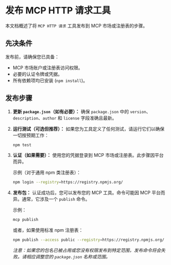# 发布 MCP HTTP 请求工具

本文档概述了将 `MCP HTTP 请求` 工具发布到 MCP 市场或注册表的步骤。

## 先决条件

发布前，请确保您已具备：

- MCP 市场账户或注册表访问权限。
- 必要的认证令牌或凭据。
- 所有依赖项均已安装 (`npm install`)。

## 发布步骤

1.  **更新 `package.json`（如有必要）：**
    确保 `package.json` 中的 `version`、`description`、`author` 和 `license` 字段准确且最新。

2.  **运行测试（可选但推荐）：**
    如果您为工具定义了任何测试，请运行它们以确保一切按预期工作：

    ```bash
    npm test
    ```

3.  **认证（如果需要）：**
    使用您的凭据登录到 MCP 市场或注册表。此步骤因平台而异。

    示例（对于通用 npm 类注册表）：
    ```bash
    npm login --registry=https://registry.npmjs.org/
    ```

4.  **发布包：**
    认证成功后，您可以发布您的 MCP 工具。命令可能因 MCP 平台而异。通常，它涉及一个 `publish` 命令。

    示例：

    ```bash
    mcp publish
    ```

    或者，如果使用标准 npm 注册表：

    ```bash
    npm publish --access public --registry=https://registry.npmjs.org/
    ```

    *注意：如果您的包名已被占用或您没有权限发布到特定范围，发布命令将会失败。请相应调整您的 `package.json` 名称或范围。*

